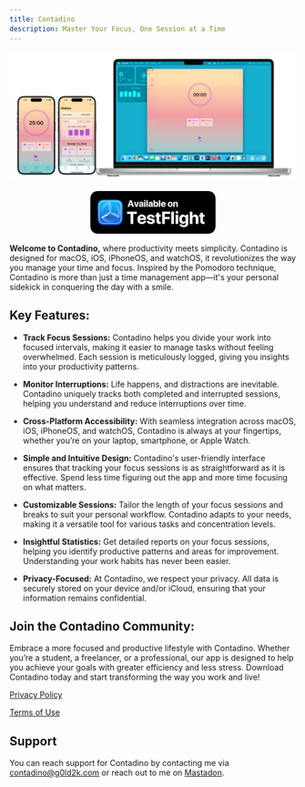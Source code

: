 ```yaml
---
title: Contadino
description: Master Your Focus, One Session at a Time
---
```


![Contadino running on iOS, iPadOS, and macOS](/assets/images/Devices.png "Contadino runs on iOS/iPadOS/macOS/watchOS")

<p align="center">
  <a href="https://testflight.apple.com/join/QuDLZc7O"><img src="/assets/images/testflight.png" /></a>
</p>

**Welcome to Contadino,** where productivity meets simplicity. Contadino is designed for macOS, iOS, iPhoneOS, and watchOS, it revolutionizes the way you manage your time and focus. Inspired by the Pomodoro technique, Contadino is more than just a time management app—it's your personal sidekick in conquering the day with a smile.

## Key Features:

- **Track Focus Sessions:** Contadino helps you divide your work into focused intervals, making it easier to manage tasks without feeling overwhelmed. Each session is meticulously logged, giving you insights into your productivity patterns.

- **Monitor Interruptions:** Life happens, and distractions are inevitable. Contadino uniquely tracks both completed and interrupted sessions, helping you understand and reduce interruptions over time.

- **Cross-Platform Accessibility:** With seamless integration across macOS, iOS, iPhoneOS, and watchOS, Contadino is always at your fingertips, whether you’re on your laptop, smartphone, or Apple Watch.

- **Simple and Intuitive Design:** Contadino's user-friendly interface ensures that tracking your focus sessions is as straightforward as it is effective. Spend less time figuring out the app and more time focusing on what matters.

- **Customizable Sessions:** Tailor the length of your focus sessions and breaks to suit your personal workflow. Contadino adapts to your needs, making it a versatile tool for various tasks and concentration levels.

- **Insightful Statistics:** Get detailed reports on your focus sessions, helping you identify productive patterns and areas for improvement. Understanding your work habits has never been easier.

- **Privacy-Focused:** At Contadino, we respect your privacy. All data is securely stored on your device and/or iCloud, ensuring that your information remains confidential.

## Join the Contadino Community:

Embrace a more focused and productive lifestyle with Contadino. Whether you’re a student, a freelancer, or a professional, our app is designed to help you achieve your goals with greater efficiency and less stress. Download Contadino today and start transforming the way you work and live!

[Privacy Policy](/Contadino/privacy)

[Terms of Use](/Contadino/tou)

## Support

You can reach support for Contadino by contacting me via [contadino@g0ld2k.com](mailto:contadino@g0ld2k.com) or reach out to me on [Mastadon](https://techhub.social/@g0ld2k).

